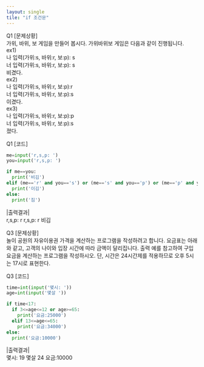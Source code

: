 ```yaml
---  
layout: single  
tile: "if 조건문"  
---  
```


Q1
[문제상황]  
가위, 바위, 보 게임을 만들어 봅시다. 가위바위보 게임은 다음과 같이 진행됩니다.   
ex1)  
나 입력(가위:s, 바위:r, 보:p): s  
너 입력(가위:s, 바위:r, 보:p): s  
비겼다.  
ex2)  
나 입력(가위:s, 바위:r, 보:p):r  
너 입력(가위:s, 바위:r, 보:p):s  
이겼다.  
ex3)  
나 입력(가위:s, 바위:r, 보:p):p  
너 입력(가위:s, 바위:r, 보:p):s  
졌다.  

Q1 [코드]  
~~~python  
me=input('r,s,p: ')
you=input('r,s,p: ')

if me==you:
  print('비김')
elif (me=='r' and you=='s') or (me=='s' and you=='p') or (me=='p' and you=='r'):
  print('이김')
else:
  print('짐')  
~~~  

|출력결과|  
r,s,p: r
r,s,p: r
비김  

Q3 [문제상황]  
놀이 공원의 자유이용권 가격을 계산하는 프로그램을 작성하려고 합니다. 요금표는 아래와 같고, 고객의 나이와 입장 시간에 따라 금액이 달리집니다. 출력 예를 참고하여 구입요금을 계산하는 프로그램을 작성하시오. 단, 시간은 24시간제를 적용하므로 오후 5시는 17시로 표현한다. 



Q3 [코드]  
~~~python  
time=int(input('몇시: '))
age=int(input('몇살 '))

if time<17:
  if 3<=age<=12 or age>=65:
    print('요금:25000')
  elif 13<=age<=65:
    print('요금:34000')
else:
  print('요금:10000')
~~~

|출력결과|  
몇시: 19
몇살 24
요금:10000

